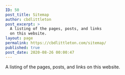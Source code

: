 ```yaml
---
ID: 50
post_title: Sitemap
author: cbdlittleton
post_excerpt: >
  A listing of the pages, posts, and links
  on this website.
layout: page
permalink: https://cbdlittleton.com/sitemap/
published: true
post_date: 2020-08-26 00:00:47
---
```

<!-- wp:paragraph -->
<p>A listing of the pages, posts, and links on this website.</p>
<!-- /wp:paragraph -->

<!-- wp:wpgoplugins/simple-sitemap-block {"block_post_types":"[{u0022valueu0022:u0022pageu0022,u0022labelu0022:u0022Pageu0022},{u0022valueu0022:u0022postu0022,u0022labelu0022:u0022Postu0022}]","show_excerpt":true} /-->